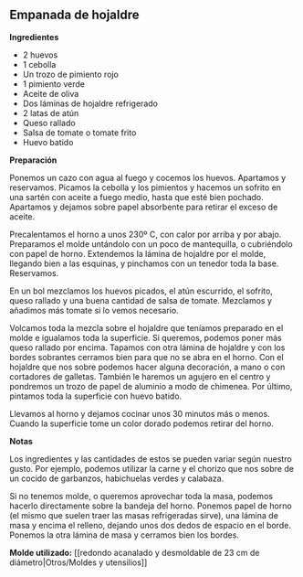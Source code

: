 ## Empanada de hojaldre

**Ingredientes**

- 2 huevos
- 1 cebolla
- Un trozo de pimiento rojo
- 1 pimiento verde
- Aceite de oliva
- Dos láminas de hojaldre refrigerado
- 2 latas de atún
- Queso rallado
- Salsa de tomate o tomate frito
- Huevo batido

**Preparación**

Ponemos un cazo con agua al fuego y cocemos los huevos. Apartamos y reservamos. Picamos la cebolla y los pimientos y hacemos un sofrito en una sartén con aceite a fuego medio, hasta que esté bien pochado. Apartamos y dejamos sobre papel absorbente para retirar el exceso de aceite.

Precalentamos el horno a unos 230º C, con calor por arriba y por abajo. Preparamos el molde untándolo con un poco de mantequilla, o cubriéndolo con papel de horno. Extendemos la lámina de hojaldre por el molde, llegando bien a las esquinas, y pinchamos con un tenedor toda la base. Reservamos.

En un bol mezclamos los huevos picados, el atún escurrido, el sofrito, queso rallado y una buena cantidad de salsa de tomate. Mezclamos y añadimos más tomate si lo vemos necesario.

Volcamos toda la mezcla sobre el hojaldre que teníamos preparado en el molde e igualamos toda la superficie. Si queremos, podemos poner más queso rallado por encima. Tapamos con otra lámina de hojaldre y con los bordes sobrantes cerramos bien para que no se abra en el horno. Con el hojaldre que nos sobre podemos hacer alguna decoración, a mano o con cortadores de galletas. También le haremos un agujero en el centro y pondremos un trozo de papel de aluminio a modo de chimenea. Por último, pintamos toda la superficie con huevo batido.

Llevamos al horno y dejamos cocinar unos 30 minutos más o menos. Cuando la superficie tome un color dorado podemos retirar del horno.

**Notas**

Los ingredientes y las cantidades de estos se pueden variar según nuestro gusto. Por ejemplo, podemos utilizar la carne y el chorizo que nos sobre de un cocido de garbanzos, habichuelas verdes y calabaza.

Si no tenemos molde, o queremos aprovechar toda la masa, podemos hacerlo directamente sobre la bandeja del horno. Ponemos papel de horno (el mismo que suelen traer las masas refrigeradas sirve), una lámina de masa y encima el relleno, dejando unos dos dedos de espacio en el borde. Ponemos la otra lámina de masa y cerramos bien los bordes.

**Molde utilizado:** [[redondo acanalado y desmoldable de 23 cm de diámetro|Otros/Moldes y utensilios]]